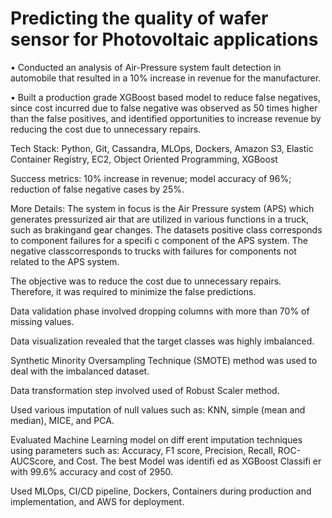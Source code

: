 # Predicting the quality of wafer sensor for Photovoltaic applications

• Conducted an analysis of Air-Pressure system fault detection in automobile that resulted in a 10% increase in revenue for the manufacturer.

• Built a production grade XGBoost based model to reduce false negatives, since cost incurred due to false negative was observed as 50 times higher than the false positives, and identified opportunities to increase revenue by reducing the cost due to unnecessary repairs.


Tech Stack: Python, Git, Cassandra, MLOps, Dockers, Amazon S3, Elastic Container Registry, EC2, Object Oriented Programming, XGBoost

Success metrics: 10% increase in revenue; model accuracy of 96%; reduction of false negative cases by 25%.

More Details:
The system in focus is the Air Pressure system (APS) which generates pressurized air that are utilized in various functions in a truck, such as brakingand gear changes. The datasets positive class corresponds to component failures for a specifi c component of the APS system. The negative classcorresponds to trucks with failures for components not related to the APS system.

The objective was to reduce the cost due to unnecessary repairs. Therefore, it was required to minimize the false predictions.

Data validation phase involved dropping columns with more than 70% of missing values.

Data visualization revealed that the target classes was highly imbalanced.

Synthetic Minority Oversampling Technique (SMOTE) method was used to deal with the imbalanced dataset.

Data transformation step involved used of Robust Scaler method.

Used various imputation of null values such as: KNN, simple (mean and median), MICE, and PCA.

Evaluated Machine Learning model on diff erent imputation techniques using parameters such as: Accuracy, F1 score, Precision, Recall, ROC-AUCScore, and Cost.
The best Model was identifi ed as XGBoost Classifi er with 99.6% accuracy and cost of 2950.

Used MLOps, CI/CD pipeline, Dockers, Containers during production and implementation, and AWS for deployment.

